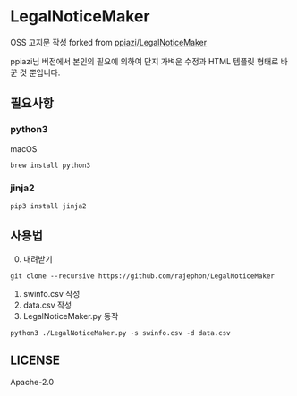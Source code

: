 # LegalNoticeMaker
OSS 고지문 작성
forked from [ppiazi/LegalNoticeMaker](https://github.com/ppiazi/LegalNoticeMaker)

ppiazi님 버전에서 본인의 필요에 의하여 단지 가벼운 수정과 HTML 템플릿 형태로 바꾼 것 뿐입니다.

## 필요사항
### python3
macOS
```
brew install python3
```
### jinja2
```
pip3 install jinja2
```

## 사용법
0. 내려받기
```
git clone --recursive https://github.com/rajephon/LegalNoticeMaker
```
1. swinfo.csv 작성
2. data.csv 작성
3. LegalNoticeMaker.py 동작
```
python3 ./LegalNoticeMaker.py -s swinfo.csv -d data.csv
```

## LICENSE
Apache-2.0
